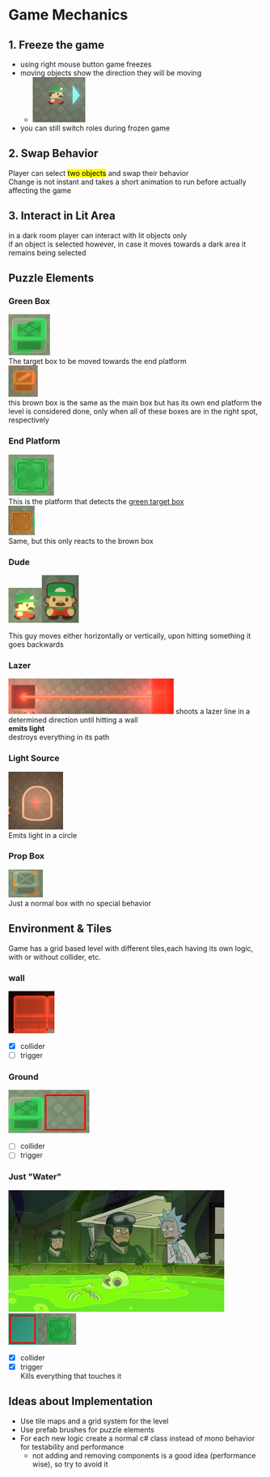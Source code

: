 # Game Mechanics
## 1. Freeze the game
- using right mouse button game freezes
- moving objects show the direction they will be moving
  + ![](frozen_time.png)
- you can still switch roles during frozen game

## 2. Swap Behavior    
Player can select <mark>two objects</mark> and swap their behavior  
Change is not instant and takes a short animation to run before actually affecting the game

## 3. Interact in Lit Area
in a dark room player can interact with lit objects only  
if an object is selected however, in case it moves towards a dark area it remains being selected

## Puzzle Elements
### Green Box
![](box.png)   
The target box to be moved towards the end platform  
![](another_box.png)  
this brown box is the same as the main box but has its own end platform
the level is considered done, only when all of these boxes are in the right spot, respectively  
### End Platform
![](goal_platform.png)   
This is the platform that detects the [green target box](#green-box)   
![](goal_platform2.png)  
Same, but this only reacts to the brown box  

### Dude
![](dude.png)![](dude2.png)  

This guy moves either horizontally or vertically, upon hitting something it goes backwards

### Lazer
![](lazer.png)
shoots a lazer line in a determined direction until hitting a wall  
**emits light**  
destroys everything in its path

### Light Source
![](light.png)  
Emits light in a circle

### Prop Box
![](box_prop.png)  
Just a normal box with no special behavior

## Environment & Tiles
Game has a grid based level with different tiles,each having its own logic, with or without collider, etc.

### wall
![](wall.png)
- [x] collider
- [ ] trigger

### Ground
![](ground.png)
- [ ] collider
- [ ] trigger

### Just "Water"
![meme](image.png)  
![](death_water.png)  
- [x] collider
- [x] trigger  
Kills everything that touches it

## Ideas about Implementation
- Use tile maps and a grid system for the level
- Use prefab brushes for puzzle elements
- For each new logic create a normal c# class instead of mono behavior for testability and performance
  - not adding and removing components is a good idea (performance wise), so try to avoid it
